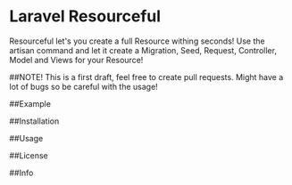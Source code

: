 # Laravel Resourceful 
Resourceful let's you create a full Resource withing seconds!
Use the artisan command and let it create a Migration, Seed, Request, Controller, Model and Views for your Resource!

##NOTE!
This is a first draft, feel free to create pull requests. Might have a lot of bugs so be careful with the usage!

##Example

##Installation

##Usage

##License

##Info
